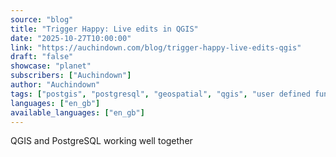 ```yaml
---
source: "blog"
title: "Trigger Happy: Live edits in QGIS"
date: "2025-10-27T10:00:00"
link: "https://auchindown.com/blog/trigger-happy-live-edits-qgis"
draft: "false"
showcase: "planet"
subscribers: ["Auchindown"]
author: "Auchindown"
tags: ["postgis", "postgresql", "geospatial", "qgis", "user defined functions", "extensibility", "triggers"]
languages: ["en_gb"]
available_languages: ["en_gb"]
---
```


QGIS and PostgreSQL working well together
